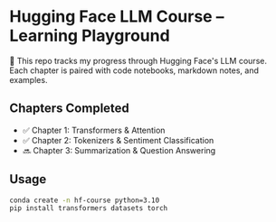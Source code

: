 # Hugging Face LLM Course – Learning Playground

🧪 This repo tracks my progress through Hugging Face's LLM course.  
Each chapter is paired with code notebooks, markdown notes, and examples.

## Chapters Completed
- ✅ Chapter 1: Transformers & Attention
- ✅ Chapter 2: Tokenizers & Sentiment Classification
- 🔜 Chapter 3: Summarization & Question Answering

## Usage
```bash
conda create -n hf-course python=3.10
pip install transformers datasets torch
